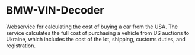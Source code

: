 # BMW-VIN-Decoder
Webservice for calculating the cost of buying a car from the USA.
The service calculates the full cost of purchasing a vehicle from US auctions to Ukraine, 
which includes the cost of the lot, shipping, customs duties, and registration.

